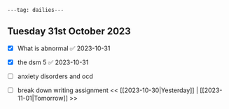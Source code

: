 ```
---tag: dailies---
```

## Tuesday 31st October 2023

- [x] What is abnormal ✅ 2023-10-31
- [x] the dsm 5 ✅ 2023-10-31
- [ ] anxiety disorders and ocd
- [ ] break down writing assignment
<< [[2023-10-30|Yesterday]] | [[2023-11-01|Tomorrow]] >>




